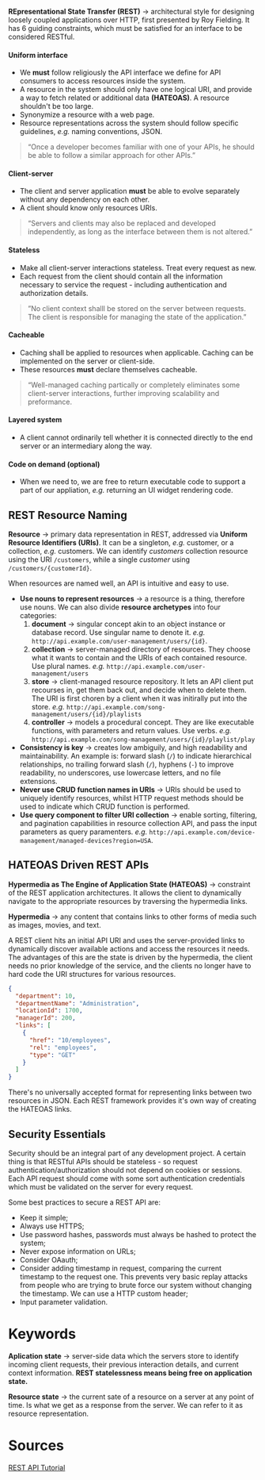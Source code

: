 __REpresentational State Transfer (REST)__ → architectural style for designing loosely coupled applications over HTTP, first presented by Roy Fielding. It has 6 guiding constraints, which must be satisfied for an interface to be considered RESTful.

#### Uniform interface
- We **must** follow religiously the API interface we define for API consumers to access resources inside the system.
- A resource in the system should only have one logical URI, and provide a way to fetch related or additional data **(HATEOAS)**. A resource shouldn't be too large.
- Synonymize a resource with a web page.
- Resource representations across the system should follow specific guidelines, *e.g.* naming conventions, JSON.

> “Once a developer becomes familiar with one of your APIs, he should be able to follow a similar approach for other APIs.”

#### Client-server
- The client and server application **must** be able to evolve separately without any dependency on each other.
- A client should know only resources URIs.

> “Servers and clients may also be replaced and developed independently, as long as the interface between them is not altered.”

#### Stateless
- Make all client-server interactions stateless. Treat every request as new.
- Each request from the client should contain all the information necessary to service the request - including authentication and authorization details.

> ”No client context shalll be stored on the server between requests. The client is responsible for managing the state of the application.”

#### Cacheable
- Caching shall be applied to resources when applicable. Caching can be implemented on the server or client-side.
- These resources **must** declare themselves cacheable.

> “Well-managed caching partically or completely eliminates some client-server interactions, further improving scalability and preformance.

#### Layered system
- A client cannot ordinarily tell whether it is connected directly to the end server or an intermediary along the way.

#### Code on demand (optional)
- When we need to, we are free to return executable code to support a part of our appliation, *e.g.* returning an UI widget rendering code.

## REST Resource Naming
__Resource__ → primary data representation in REST, addressed via **Uniform Resource Identifiers (URIs)**. It can be a singleton, *e.g.* customer, or a collection, *e.g.* customers. We can identify *customers* collection resource using the  URI `/customers`, while a single *customer* using `/customers/{customerId}`.

When resources are named well, an API is intuitive and easy to use.
- __Use nouns to represent resources__ → a resource is a thing, therefore use nouns. We can also divide **resource archetypes** into four categories:
    1. __document__ → singular concept akin to an object instance or database record. Use singular name to denote it. *e.g.* `http://api.example.com/user-management/users/{id}`.
    2. __collection__ → server-managed directory of resources. They choose what it wants to contain and the URIs of each contained resource. Use plural names. *e.g.* `http://api.example.com/user-management/users`
    3. __store__ → client-managed resource repository. It lets an API client put recourses in, get them back out, and decide when to delete them. The URI is first choren by a client when it was initirally put into the store. *e.g.* `http://api.example.com/song-management/users/{id}/playlists`
    4. __controller__ → models a procedural concept. They are like executable functions, with parameters and return values. Use verbs. *e.g.* `http://api.example.com/song-management/users/{id}/playlist/play`
- __Consistency is key__ → creates low ambiguily, and high readability and maintainability. An example is: forward slash (`/`)  to indicate hierarchical relationships, no trailing forward slash (`/`), hyphens (`-`) to improve readability, no underscores, use lowercase letters, and no file extensions.
- __Never use CRUD function names in URIs__ → URIs should be used to uniquely identify resources, whilst HTTP request methods should be used to indicate which CRUD function is performed.
- __Use query component to filter URI collection__ → enable sorting, filtering, and pagination capabilities in resource collection API, and pass the input parameters as query paramenters. *e.g.* `http://api.example.com/device-management/managed-devices?region=USA`.

## HATEOAS Driven REST APIs
__Hypermedia as The Engine of Application State (HATEOAS)__ → constraint of the REST application architectures. It allows the client to dynamically navigate to the appropriate resources by traversing the hypermedia links.

__Hypermedia__ → any content that contains links to other forms of media such as images, movies, and text.

A REST client hits an initial API URI and uses the server-provided links to dynamically discover available actions and access the resources it needs. The advantages of this are the state is driven by the hypermedia, the client needs no prior knowledge of the service, and the clients no longer have to hard code the URI structures for various resources.
```json
{
  "department": 10,
  "departmentName": "Administration",
  "locationId": 1700,
  "managerId": 200,
  "links": [
    {
      "href": "10/employees",
      "rel": "employees",
      "type": "GET"
    }
  ]
}
```
There's no universally accepted format for representing links between two resources in JSON. Each REST framework provides it's own way of creating the HATEOAS links.

## Security Essentials
Security should be an integral part of any development project. A certain thing is that RESTful APIs should be stateless - so request authentication/authorization should not depend on cookies or sessions. Each API request should come with some sort authentication credentials which must be validated on the server for every request.

Some best practices to secure a REST API are:
- Keep it simple;
- Always use HTTPS;
- Use password hashes, passwords must always be hashed to protect the system;
- Never expose information on URLs;
- Consider OAauth;
- Consider adding timestamp in request, comparing the current timestamp to the request one. This prevents very basic replay attacks from people who are trying to brute force our system without changing the timestamp. We can use a HTTP custom header;
- Input parameter validation.

# Keywords
__Aplication state__ → server-side data which the servers store to identify incoming client requests, their previous interaction details, and current context information. **REST statelessness means being free on application state.**

__Resource state__ → the current sate of a resource on a server at any point of time. Is what we get as a response from the server. We can refer to it as resource representation.

# Sources
[REST API Tutorial](https://restfulapi.net/)

